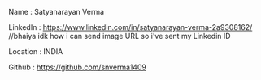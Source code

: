 Name : Satyanarayan Verma

LinkedIn : https://www.linkedin.com/in/satyanarayan-verma-2a9308162/
//bhaiya idk how i can send image URL so i've sent my Linkedin ID

Location : INDIA

Github : https://github.com/snverma1409
